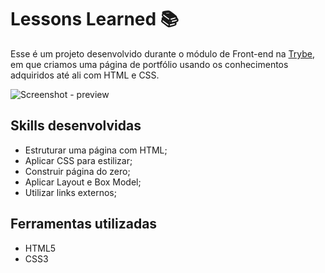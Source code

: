 # Lessons Learned 📚

Esse é um projeto desenvolvido durante o módulo de Front-end na [Trybe](https://www.betrybe.com/), em que criamos uma página de portfólio usando os conhecimentos adquiridos até ali com HTML e CSS.

![Screenshot - preview](./preview.gif)

## Skills desenvolvidas

* Estruturar uma página com HTML;
* Aplicar CSS para estilizar;
* Construir página do zero;
* Aplicar Layout e Box Model;
* Utilizar links externos;

## Ferramentas utilizadas

* HTML5
* CSS3